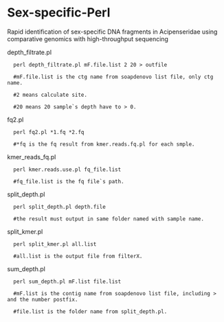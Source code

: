 # Sex-specific-Perl
Rapid identification of sex-specific DNA fragments in Acipenseridae using comparative genomics with high-throughput sequencing


   depth_filtrate.pl
   
      perl depth_filtrate.pl mF.file.list 2 20 > outfile
   
      #mF.file.list is the ctg name from soapdenovo list file, only ctg name.
      
      #2 means calculate site.
      
      #20 means 20 sample`s depth have to > 0.
     
     
   fq2.pl
   
      perl fq2.pl *1.fq *2.fq
   
      #*fq is the fq result from kmer.reads.fq.pl for each smple.
      
      
   kmer_reads_fq.pl
   
      perl kmer.reads.use.pl fq_file.list
   
      #fq_file.list is the fq file`s path.
      
      
   split_depth.pl
   
      perl split_depth.pl depth.file
   
      #the result must output in same folder named with sample name.
      
      
   split_kmer.pl
   
      perl split_kmer.pl all.list 
   
      #all.list is the output file from filterX.
      
      
   sum_depth.pl
   
      perl sum_depth.pl mF.list file.list
   
      #mF.list is the contig name from soapdenovo list file, including > and the number postfix.
      
      #file.list is the folder name from split_depth.pl.
     
